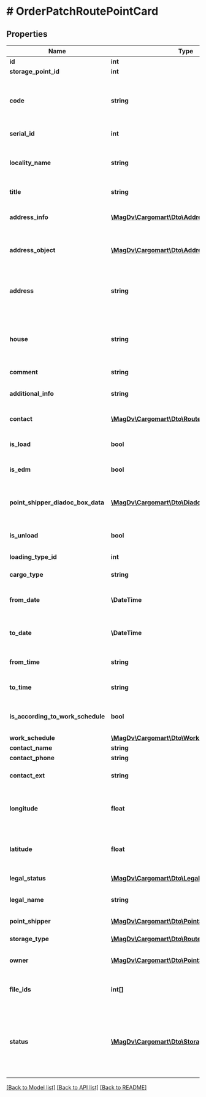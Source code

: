 # # OrderPatchRoutePointCard

## Properties

Name | Type | Description | Notes
------------ | ------------- | ------------- | -------------
**id** | **int** | Идентификатор | [optional]
**storage_point_id** | **int** | Идентификатор | [optional]
**code** | **string** | @deprecated КЛАДР код локации. Вместо этого использовать addressObject. | [optional]
**serial_id** | **int** | Порядковый номер в заказе | [optional]
**locality_name** | **string** | Название населенного пункта, где находится пункт маршрута | [optional]
**title** | **string** | Название пункта маршрута | [optional]
**address_info** | [**\MagDv\Cargomart\Dto\AddressInfo**](AddressInfo.md) | Адрес пункта погрузки/выгрузки в виде объекта | [optional]
**address_object** | [**\MagDv\Cargomart\Dto\Address**](Address.md) | Адрес пункта погрузки/выгрузки в виде объекта | [optional]
**address** | **string** | @deprecated Адрес пункта маршрута. Вместо этого использовать addressObject. | [optional]
**house** | **string** | @deprecated Номер дома пункта маршрута. Вместо этого использовать addressObject. | [optional]
**comment** | **string** | Комментарий пункта маршрута | [optional]
**additional_info** | **string** | Комментарий к пункту маршрута в заказе | [optional]
**contact** | [**\MagDv\Cargomart\Dto\RoutePointContactInner[]**](RoutePointContactInner.md) | Контактная информация пункта маршрута. | [optional]
**is_load** | **bool** | Флаг загрузки в пункте маршрута | [optional] [default to false]
**is_edm** | **bool** | Участвует в обмене ЭТрН | [optional] [default to false]
**point_shipper_diadoc_box_data** | [**\MagDv\Cargomart\Dto\DiadocBoxIdData**](DiadocBoxIdData.md) | Данные грузоотправителя из Диадока для отправки документов | [optional]
**is_unload** | **bool** | Флаг выгрузки в пункте маршрута | [optional] [default to false]
**loading_type_id** | **int** | Идентификатор способа погрузки | [optional]
**cargo_type** | **string** | Описание типа груза | [optional]
**from_date** | **\DateTime** | Диапазон дат на пункте маршрута ОТ. YYYY-MM-DD | [optional]
**to_date** | **\DateTime** | Диапазон дат на пункте маршрута ДО. YYYY-MM-DD | [optional]
**from_time** | **string** | Время работы пункта маршрута ОТ. HH:mm | [optional]
**to_time** | **string** | Время работы пункта маршрута ДО. HH:mm | [optional]
**is_according_to_work_schedule** | **bool** | Флаг времени подачи машины по графику работы пункта | [optional] [default to false]
**work_schedule** | [**\MagDv\Cargomart\Dto\WorkSchedule**](WorkSchedule.md) |  | [optional]
**contact_name** | **string** | Контактное ФИО | [optional]
**contact_phone** | **string** | Контакта телефон | [optional]
**contact_ext** | **string** | Добавочный/расширенная иформация | [optional]
**longitude** | **float** | @deprecated Долгота. Вместо этого использовать addressObject. | [optional]
**latitude** | **float** | @deprecated Широта. Вместо этого использовать addressObject. | [optional]
**legal_status** | [**\MagDv\Cargomart\Dto\LegalFormEnum**](LegalFormEnum.md) | Юридический статус | [optional]
**legal_name** | **string** | Юридическое наименование или ФИО | [optional]
**point_shipper** | [**\MagDv\Cargomart\Dto\PointShipper**](PointShipper.md) | Грузополучатель/грузоотправитель | [optional]
**storage_type** | [**\MagDv\Cargomart\Dto\RoutePointType**](RoutePointType.md) | Тип пункта погрузки | [optional]
**owner** | [**\MagDv\Cargomart\Dto\PointShipper**](PointShipper.md) | Владелец инфраструктуры склада | [optional]
**file_ids** | **int[]** | Список идентификаторов файлов схемы проезда | [optional]
**status** | [**\MagDv\Cargomart\Dto\StoragePointStatusEnum**](StoragePointStatusEnum.md) | Статус корректности данных. 0 - статус не определен, 1 - данные корректны, 2 - неверные координаты | [optional]

[[Back to Model list]](../../README.md#models) [[Back to API list]](../../README.md#endpoints) [[Back to README]](../../README.md)
